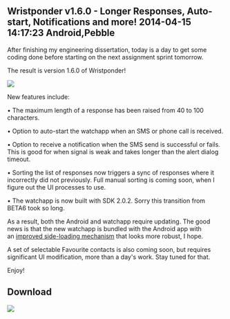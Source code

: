 Wristponder v1.6.0 - Longer Responses, Auto-start, Notifications and more!
2014-04-15 14:17:23
Android,Pebble
---

After finishing my engineering dissertation, today is a day to get some coding done before starting on the next assignment sprint tomorrow.

The result is version 1.6.0 of Wristponder!

<a href="http://ninedof.files.wordpress.com/2014/04/screenshot_2014-04-15-14-52-59.png">![](http://ninedof.files.wordpress.com/2014/04/screenshot_2014-04-15-14-52-59.png?w=545)</a>

New features include:

• The maximum length of a response has been raised from 40 to 100 characters.

• Option to auto-start the watchapp when an SMS or phone call is received.

• Option to receive a notification when the SMS send is successful or fails. This is good for when signal is weak and takes longer than the alert dialog timeout.

• Sorting the list of responses now triggers a sync of responses where it incorrectly did not previously. Full manual sorting is coming soon, when I figure out the UI processes to use.

• The watchapp is now built with SDK 2.0.2. Sorry this transition from BETA6 took so long.

As a result, both the Android and watchapp require updating. The good news is that the new watchapp is bundled with the Android app with an <a title="Mechanism link" href="http://forums.getpebble.com/discussion/comment/103733/#Comment_103733">improved side-loading mechanism</a> that looks more robust, I hope.

A set of selectable Favourite contacts is also coming soon, but requires significant UI modification, more than a day's work. Stay tuned for that.

Enjoy!

## Download
<a href="https://play.google.com/store/apps/details?id=com.wordpress.ninedof.wristponder"> ![](https://developer.android.com/images/brand/en_generic_rgb_wo_60.png)
</a>
